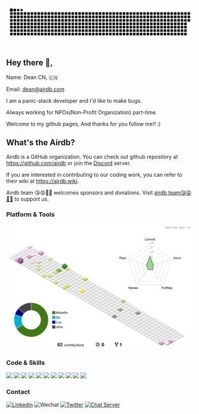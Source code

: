 <div align="center">
  <img src="https://raw.githubusercontent.com/Achuan-2/Achuan-2/main/assets/github-contribution-grid-snake.svg" >
</div>


## Hey there 👋,

Name: Dean CN, 🇨🇳

Email: dean@airdb.com


I am a panic-stack developer and I'd like to make bugs. 

Always working for NPOs(Non-Profit Organization) part-time.

Welcome to my github pages, And thanks for you follow me!! :)




## What's the Airdb?

Airdb is a GitHub organization. You can check out github repository at https://github.com/airdb or join the [Discord](https://discord.com/invite/Mp4xttEqnF) server.

If you are interested in contributing to our coding work, you can refer to their wiki at https://airdb.wiki.

Airdb team 😘😝💝🎀 welcomes sponsors and donations. Visit [airdb team😘😝💝🎀](https://github.com/sponsors/airdb) to support us.

### Platform & Tools

![](./profile-3d-contrib/profile-south-season-animate.svg)
<!--
[![](https://img.shields.io/badge/mac%20os-292e33?style=for-the-badge&logo=apple&logoColor=ffffff)](https://www.apple.com/macos/big-sur/)
[![Linux](https://img.shields.io/badge/Linux-1793D1?logo=linux&logoColor=fff&style=for-the-badge)](https://github.com/torvalds/linux)
[![](https://img.shields.io/badge/VSCode-007ACC?style=for-the-badge&logo=visual-studio-code&logoColor=ffffff)](https://code.visualstudio.com/)
[![](https://img.shields.io/badge/ChatGPT-007ACC?style=for-the-badge&logo=openai&logoColor=ffffff)](https://chat.openai.com/)
-->


### Code & Skills

[![](https://img.shields.io/badge/-Kubernetes-326CE5?style=flat-square&logo=kubernetes&logoColor=ffffff)](https://kubernetes.io/)
[![](https://img.shields.io/badge/-Docker-2496ED?style=flat-square&logo=docker&logoColor=ffffff)](https://www.docker.com/)
[![](https://img.shields.io/badge/-Prometheus-E6522C?style=flat-square&logo=prometheus&logoColor=ffffff)](https://prometheus.io/)
[![](https://img.shields.io/badge/-Grafana-F46800?style=flat-square&logo=grafana&logoColor=ffffff)](https://grafana.com/)
[![](https://img.shields.io/badge/-Linux-Fcc624?style=flat-square&logo=linux&logoColor=ffffff)](https://www.linux.org/)
[![](https://img.shields.io/badge/-Nginx-269539?style=flat-square&logo=nginx&logoColor=ffffff)](https://nginx.org/)
[![](https://img.shields.io/badge/-GitHub%20Actions-2088FF?style=flat-square&logo=github-actions&logoColor=ffffff)](https://github.com/features/actions)
[![](https://img.shields.io/badge/-Golang-00ADD8?style=flat-square&logo=go&logoColor=ffffff)](https://golang.org/)
[![](https://img.shields.io/badge/-Ceph-EF5C55?style=flat-square&logo=ceph&logoColor=ffffff)](https://ceph.io/)
[![](https://img.shields.io/badge/-Markdown-black?style=flat-square&logo=markdown&logoColor=ffffff)](https://www.markdownguide.org/)
[![](https://img.shields.io/badge/-PostgresSQL-4169E1?style=flat-square&logo=postgresql&logoColor=ffffff)](https://www.postgresql.org/)



### Contact
[![Linkedin](https://img.shields.io/badge/-LinkedIn-blue?style=flat&logo=Linkedin&logoColor=white)](https://www.linkedin.com/in/deancn/)
![Wechat](https://img.shields.io/badge/-xairdb-green?style=flat&logo=Wechat&logoColor=white)
[![Twitter](https://img.shields.io/badge/-Twitter-blue?style=flat&logo=Twitter&logoColor=white)](https://twitter.com/xairdb)
[![Chat Server](https://img.shields.io/discord/1068358113180262501?label=Discord&logo=discord)](https://discord.com/invite/Mp4xttEqnF)
